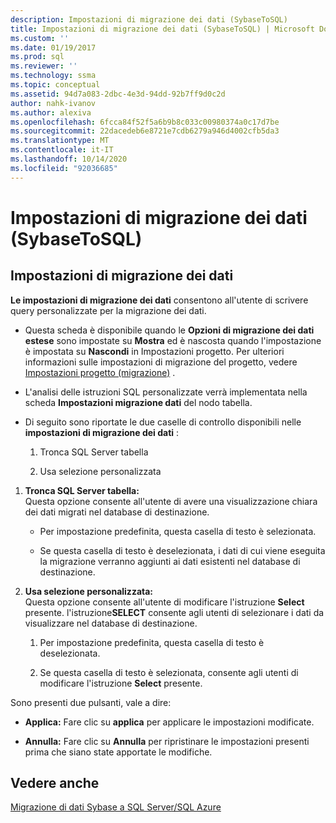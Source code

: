```yaml
---
description: Impostazioni di migrazione dei dati (SybaseToSQL)
title: Impostazioni di migrazione dei dati (SybaseToSQL) | Microsoft Docs
ms.custom: ''
ms.date: 01/19/2017
ms.prod: sql
ms.reviewer: ''
ms.technology: ssma
ms.topic: conceptual
ms.assetid: 94d7a083-2dbc-4e3d-94dd-92b7ff9d0c2d
author: nahk-ivanov
ms.author: alexiva
ms.openlocfilehash: 6fcca84f52f5a6b9b8c033c00980374a0c17d7be
ms.sourcegitcommit: 22dacedeb6e8721e7cdb6279a946d4002cfb5da3
ms.translationtype: MT
ms.contentlocale: it-IT
ms.lasthandoff: 10/14/2020
ms.locfileid: "92036685"
---
```

# <a name="data-migration-settings-sybasetosql"></a>Impostazioni di migrazione dei dati (SybaseToSQL)
  
## <a name="data-migration-settings"></a>Impostazioni di migrazione dei dati  
**Le impostazioni di migrazione dei dati** consentono all'utente di scrivere query personalizzate per la migrazione dei dati.  
  
-   Questa scheda è disponibile quando le **Opzioni di migrazione dei dati estese** sono impostate su **Mostra** ed è nascosta quando l'impostazione è impostata su **Nascondi** in Impostazioni progetto. Per ulteriori informazioni sulle impostazioni di migrazione del progetto, vedere [Impostazioni progetto (migrazione)](./project-settings-migration-sybasetosql.md) .  
  
-   L'analisi delle istruzioni SQL personalizzate verrà implementata nella scheda **Impostazioni migrazione dati** del nodo tabella.  
  
-   Di seguito sono riportate le due caselle di controllo disponibili nelle **impostazioni di migrazione dei dati** :  
  
    1.  Tronca SQL Server tabella  
  
    2.  Usa selezione personalizzata  
  
1.  **Tronca SQL Server tabella:**  
     Questa opzione consente all'utente di avere una visualizzazione chiara dei dati migrati nel database di destinazione.  
  
    -   Per impostazione predefinita, questa casella di testo è selezionata.  
  
    -   Se questa casella di testo è deselezionata, i dati di cui viene eseguita la migrazione verranno aggiunti ai dati esistenti nel database di destinazione.  
  
2.  **Usa selezione personalizzata:**  
     Questa opzione consente all'utente di modificare l'istruzione **Select** presente. l'istruzione**SELECT** consente agli utenti di selezionare i dati da visualizzare nel database di destinazione.  
  
    1.  Per impostazione predefinita, questa casella di testo è deselezionata.  
  
    2.  Se questa casella di testo è selezionata, consente agli utenti di modificare l'istruzione **Select** presente.  
  
Sono presenti due pulsanti, vale a dire:  
  
-   **Applica:** Fare clic su **applica** per applicare le impostazioni modificate.  
  
-   **Annulla:** Fare clic su **Annulla** per ripristinare le impostazioni presenti prima che siano state apportate le modifiche.  
  
## <a name="see-also"></a>Vedere anche  
[Migrazione di dati Sybase a SQL Server/SQL Azure](./migrating-sybase-ase-data-into-sql-server-azure-sql-db-sybasetosql.md)  
